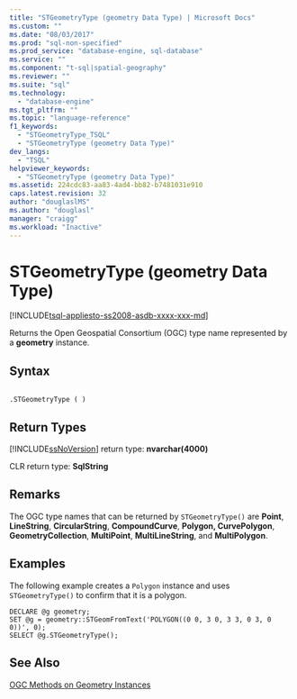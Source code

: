 ```yaml
---
title: "STGeometryType (geometry Data Type) | Microsoft Docs"
ms.custom: ""
ms.date: "08/03/2017"
ms.prod: "sql-non-specified"
ms.prod_service: "database-engine, sql-database"
ms.service: ""
ms.component: "t-sql|spatial-geography"
ms.reviewer: ""
ms.suite: "sql"
ms.technology: 
  - "database-engine"
ms.tgt_pltfrm: ""
ms.topic: "language-reference"
f1_keywords: 
  - "STGeometryType_TSQL"
  - "STGeometryType (geometry Data Type)"
dev_langs: 
  - "TSQL"
helpviewer_keywords: 
  - "STGeometryType (geometry Data Type)"
ms.assetid: 224cdc83-aa83-4ad4-bb82-b7481031e910
caps.latest.revision: 32
author: "douglaslMS"
ms.author: "douglasl"
manager: "craigg"
ms.workload: "Inactive"
---
```

# STGeometryType (geometry Data Type)
[!INCLUDE[tsql-appliesto-ss2008-asdb-xxxx-xxx-md](../../includes/tsql-appliesto-ss2008-asdb-xxxx-xxx-md.md)]

Returns the Open Geospatial Consortium (OGC) type name represented by a **geometry** instance.
  
## Syntax  
  
```  
  
.STGeometryType ( )  
```  
  
## Return Types  
 [!INCLUDE[ssNoVersion](../../includes/ssnoversion-md.md)] return type: **nvarchar(4000)**  
  
 CLR return type: **SqlString**  
  
## Remarks  
 The OGC type names that can be returned by `STGeometryType()` are **Point**, **LineString**, **CircularString**, **CompoundCurve**, **Polygon, CurvePolygon**, **GeometryCollection**, **MultiPoint**, **MultiLineString**, and **MultiPolygon**.  
  
## Examples  
 The following example creates a `Polygon` instance and uses `STGeometryType()` to confirm that it is a polygon.  
  
```  
DECLARE @g geometry;  
SET @g = geometry::STGeomFromText('POLYGON((0 0, 3 0, 3 3, 0 3, 0 0))', 0);  
SELECT @g.STGeometryType();  
```  
  
## See Also  
 [OGC Methods on Geometry Instances](../../t-sql/spatial-geometry/ogc-methods-on-geometry-instances.md)  
  
  

